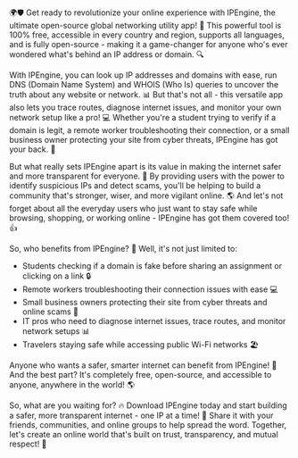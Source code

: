 🌍🛡️ Get ready to revolutionize your online experience with IPEngine, the ultimate open-source global networking utility app! 🚀 This powerful tool is 100% free, accessible in every country and region, supports all languages, and is fully open-source - making it a game-changer for anyone who's ever wondered what's behind an IP address or domain. 🔍

With IPEngine, you can look up IP addresses and domains with ease, run DNS (Domain Name System) and WHOIS (Who Is) queries to uncover the truth about any website or network. 📊 But that's not all - this versatile app also lets you trace routes, diagnose internet issues, and monitor your own network setup like a pro! 💻 Whether you're a student trying to verify if a domain is legit, a remote worker troubleshooting their connection, or a small business owner protecting your site from cyber threats, IPEngine has got your back. 🤝

But what really sets IPEngine apart is its value in making the internet safer and more transparent for everyone. 💪 By providing users with the power to identify suspicious IPs and detect scams, you'll be helping to build a community that's stronger, wiser, and more vigilant online. 🌎 And let's not forget about all the everyday users who just want to stay safe while browsing, shopping, or working online - IPEngine has got them covered too! 👍

So, who benefits from IPEngine? 🤔 Well, it's not just limited to:

* Students checking if a domain is fake before sharing an assignment or clicking on a link 🔒
* Remote workers troubleshooting their connection issues with ease 💻
* Small business owners protecting their site from cyber threats and online scams 💸
* IT pros who need to diagnose internet issues, trace routes, and monitor network setups 📊
* Travelers staying safe while accessing public Wi-Fi networks 🏖️

Anyone who wants a safer, smarter internet can benefit from IPEngine! 🌟 And the best part? It's completely free, open-source, and accessible to anyone, anywhere in the world! 🌎

So, what are you waiting for? 🔥 Download IPEngine today and start building a safer, more transparent internet - one IP at a time! 🚀 Share it with your friends, communities, and online groups to help spread the word. Together, let's create an online world that's built on trust, transparency, and mutual respect! 🌈